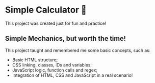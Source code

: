 # Simple Calculator 🧮

This project was created just for fun and practice!

## Simple Mechanics, but worth the time!

This project taught and remembered me some basic concepts, such as:
- Basic HTML structure;
- CSS linking, classes, IDs and variables;
- JavaScript logic, function calls and regex;
- Integration of HTML, CSS and JavaScript in a real scenario!